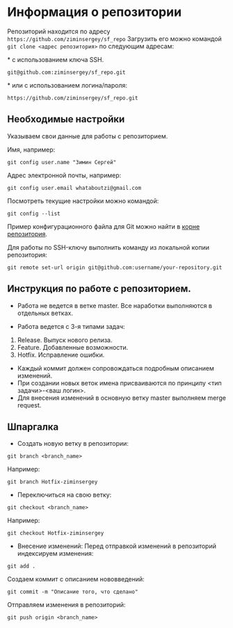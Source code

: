 # Информация о репозитории

Репозиторий находится по адресу `https://github.com/ziminsergey/sf_repo` Загрузить его можно командой `git clone <адрес репозитория>` по следующим адресам:

\* с использованием ключа SSH.

```
git@github.com:ziminsergey/sf_repo.git
```

\* или с использованием логина/пароля:

```
https://github.com/ziminsergey/sf_repo.git
```

## Необходимые настройки

Указываем свои данные для работы с репозиторием.

Имя, например:
```
git config user.name "Зимин Сергей"
```

Адрес электронной почты, например:
```
git config user.email whataboutzi@gmail.com
```

Посмотреть текущие настройки можно командой:
```
git config --list
```

Пример конфигурационного файла для Git можно найти в [корне репозитория](https://github.com/ziminsergey/sf_repo/blob/master/config).

Для работы по SSH-ключу выполнить команду из локальной копии репозитория:
```
git remote set-url origin git@github.com:username/your-repository.git
```


## Инструкция по работе с репозиторием.

- Работа не ведется в ветке master. Все наработки выполняются в отдельных ветках.

- Работа ведется с 3-я типами задач:

1. Release. Выпуск нового релиза.
2. Feature. Добавленные возможности.
3. Hotfix. Исправление ошибки.
- Каждый коммит должен сопровождаться подробным описанием изменений.
- При создании новых веток имена присваиваются по принципу <тип задачи>-<ваш логин>.
- Для внесения изменений в основную ветку master выполняем merge request.

## Шпаргалка

- Создать новую ветку в репозитории:

```
git branch <branch_name>
```

Например:

```
git branch Hotfix-ziminsergey
```

- Переключиться на свою ветку:

```
git checkout <branch_name>
```
Например:

```
git checkout Hotfix-ziminsergey
```

- Внесение изменений:
Перед отправкой изменений в репозиторий индексируем изменения:

```
git add .
```

Создаем коммит с описанием нововведений:

```
git commit -m "Описание того, что сделано"
```

Отправляем изменения в репозиторий:

```
git push origin <branch_name>
```
